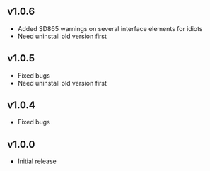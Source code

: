 ## v1.0.6  
- Added SD865 warnings on several interface elements for idiots  
- Need uninstall old version first
  
## v1.0.5  
- Fixed bugs  
- Need uninstall old version first
  
## v1.0.4  
- Fixed bugs  
  
## v1.0.0  
- Initial release  
